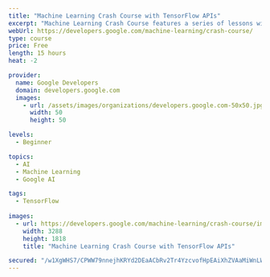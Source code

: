 ```yaml
---
title: "Machine Learning Crash Course with TensorFlow APIs"
excerpt: "Machine Learning Crash Course features a series of lessons with video lectures, real-world case studies, and hands-on practice exercises."
webUrl: https://developers.google.com/machine-learning/crash-course/
type: course
price: Free
length: 15 hours
heat: -2

provider:
  name: Google Developers
  domain: developers.google.com
  images:
    - url: /assets/images/organizations/developers.google.com-50x50.jpg
      width: 50
      height: 50

levels:
  - Beginner

topics:
  - AI
  - Machine Learning
  - Google AI

tags:
  - TensorFlow
  
images:
  - url: https://developers.google.com/machine-learning/crash-course/images/mlcc-hero.png
    width: 3288
    height: 1818
    title: "Machine Learning Crash Course with TensorFlow APIs"

secured: "/w1XgWHS7/CPWW79nnejhKRYd2DEaACbRv2Tr4YzcvofHpEAiXhZVAaMiWnLWdDYYM5GHpkEZwOrtQnL4ynJLrPIrRc1LXyWClZ7PhFmwHtJlzMKidX4Mhvdr6zsJGOEC0fP8+aG5At7Hr088U2IxO2i6/4A+Yico1tY5XU8kcXTwBEWWer1pwNwHyUj9iiDCpoTDVdus273dagJrrurmGhb6YkUNcPMb5ryuf9y4mZ0e6DUZF9AzA37ourrKVnPiKTBalCXP8ep1uZUKi7Xvw==;ZgUD77ZvAo5yYhu2jKtbwg=="
---
```



